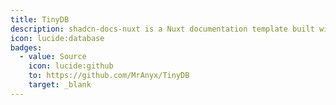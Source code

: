 ```yaml
---
title: TinyDB
description: shadcn-docs-nuxt is a Nuxt documentation template built with Nuxt Content and shadcn-vue.
icon: lucide:database
badges:
  - value: Source
    icon: lucide:github
    to: https://github.com/MrAnyx/TinyDB
    target: _blank
---
```

